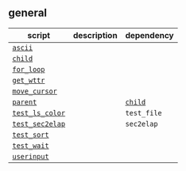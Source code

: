 ## general
| script               | description                           | dependency |
| -------------------- | ------------------------------------  | ---------- |
| [`ascii`](ascii.sh) |
| [`child`](child.sh) |
| [`for_loop`](for_loop.sh) |
| [`get_wttr`](get_wttr.sh) |
| [`move_cursor`](move_cursor.sh) |
| [`parent`](parent.sh) | | [`child`](child.sh) |
| [`test_ls_color`](test_ls_color.sh) | | `test_file` |
| [`test_sec2elap`](test_sec2elap.sh) | | `sec2elap` |
| [`test_sort`](test_sort.sh) |
| [`test_wait`](test_wait.sh) |
| [`userinput`](userinput.sh) |
